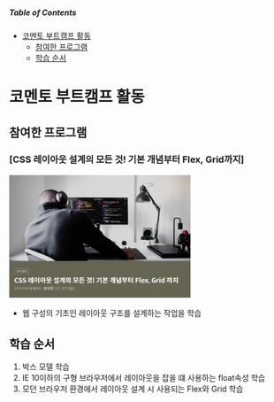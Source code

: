 ##### Table of Contents
- [코멘토 부트캠프 활동](#코멘토-부트캠프-활동)
  * [참여한 프로그램](#참여한-프로그램)
  * [학습 순서](#학습-순서)


# 코멘토 부트캠프 활동

## 참여한 프로그램

### [CSS 레이아웃 설계의 모든 것! 기본 개념부터 Flex, Grid까지]

<img src = "./res/comento_main_image.png" width="65%">

- 웹 구성의 기초인 레이아웃 구조를 설계하는 작업을 학습

## 학습 순서

1. 박스 모델 학습
2. IE 10이하의 구형 브라우저에서 레이아웃을 잡을 떄 사용하는 float속성 학습
3. 모던 브라우저 환경에서 레이아웃 설계 시 사용되는 Flex와 Grid 학습
